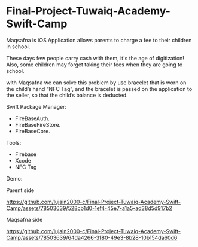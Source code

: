 # Final-Project-Tuwaiq-Academy-Swift-Camp

Maqsafna is iOS Application allows parents to charge a fee to their children in school. 

These days few people carry cash with them, it's the age of digitization! Also, some children may forget taking their  fees when they are going to school. 

with Maqsafna we can solve this problem  by use bracelet that is worn on the child’s hand “NFC Tag”, and the bracelet is passed on the application to the seller, so that the child’s balance is deducted.

Swift Package Manager:
- FireBaseAuth.
- FireBaseFireStore.
- FireBaseCore.


Tools:
- Firebase
-  Xcode
- NFC Tag

 
 Demo:

Parent side



https://github.com/lujain2000-c/Final-Project-Tuwaiq-Academy-Swift-Camp/assets/78503639/528cb1d0-1ef4-45e7-a1a5-ad38d5d917b2






Maqsafna side



https://github.com/lujain2000-c/Final-Project-Tuwaiq-Academy-Swift-Camp/assets/78503639/64da4266-3180-49e3-8b28-10b154da60d6


